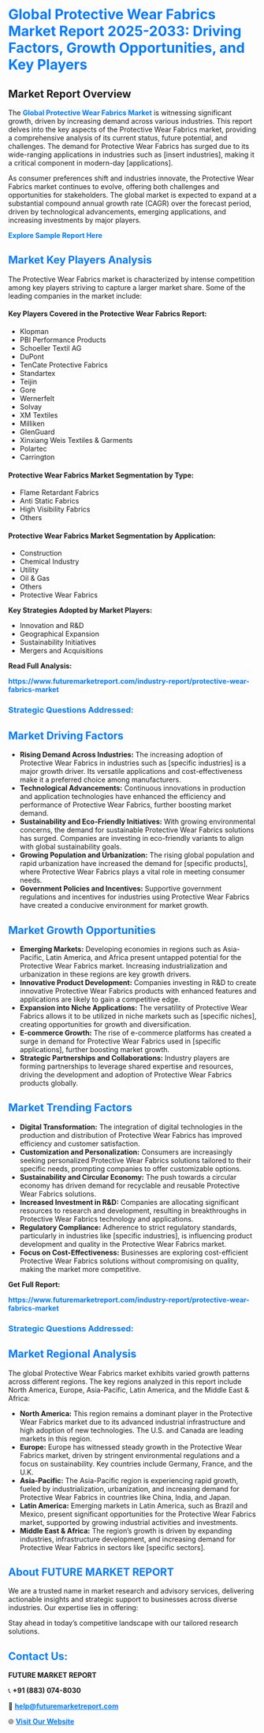 <h1 style="color: #007BFF;">Global Protective Wear Fabrics Market Report 2025-2033: Driving Factors, Growth Opportunities, and Key Players</h1>

<section id="overview">
<h2>Market Report Overview</h2>
<p>The <a href="https://www.futuremarketreport.com/industry-report/protective-wear-fabrics-market" style="color: #007BFF; text-decoration: none;"><strong>Global Protective Wear Fabrics Market</strong></a> is witnessing significant growth, driven by increasing demand across various industries. This report delves into the key aspects of the Protective Wear Fabrics market, providing a comprehensive analysis of its current status, future potential, and challenges. The demand for Protective Wear Fabrics has surged due to its wide-ranging applications in industries such as [insert industries], making it a critical component in modern-day [applications].</p>
<p>As consumer preferences shift and industries innovate, the Protective Wear Fabrics market continues to evolve, offering both challenges and opportunities for stakeholders. The global market is expected to expand at a substantial compound annual growth rate (CAGR) over the forecast period, driven by technological advancements, emerging applications, and increasing investments by major players.</p>
</section>

<section id="overview">
<p><a href="https://www.futuremarketreport.com/request-sample/reportId=113429" style="color: #007BFF; text-decoration: none;"><strong>Explore Sample Report Here</strong></a></p>
</section>

<section id="key-players">
<h2 style="color: #007BFF;">Market Key Players Analysis</h2>
<p>The Protective Wear Fabrics market is characterized by intense competition among key players striving to capture a larger market share. Some of the leading companies in the market include:</p>
<h4>Key Players Covered in the Protective Wear Fabrics Report:</h4>
<ul><li>Klopman</li><li>PBI Performance Products</li><li>Schoeller Textil AG</li><li>DuPont</li><li>TenCate Protective Fabrics</li><li>Standartex</li><li>Teijin</li><li>Gore</li><li>Wernerfelt</li><li>Solvay</li><li>XM Textiles</li><li>Milliken</li><li>GlenGuard</li><li>Xinxiang Weis Textiles &amp; Garments</li><li>Polartec</li><li>Carrington</li></ul>
<h4>Protective Wear Fabrics Market Segmentation by Type:</h4>
<ul><li>Flame Retardant Fabrics</li><li>Anti Static Fabrics</li><li>High Visibility Fabrics</li><li>Others</li></ul>

<h4>Protective Wear Fabrics Market Segmentation by Application:</h4>
<ul><li>Construction</li><li>Chemical Industry</li><li>Utility</li><li>Oil &amp; Gas</li><li>Others</li><li>Protective Wear Fabrics</li></ul>
<p><strong>Key Strategies Adopted by Market Players:</strong></p>
<ul>
<li>Innovation and R&D</li>
<li>Geographical Expansion</li>
<li>Sustainability Initiatives</li>
<li>Mergers and Acquisitions</li>
</ul>
</section>

<section>
<p><strong>Read Full Analysis: </strong></p><a href="https://www.futuremarketreport.com/industry-report/protective-wear-fabrics-market" style="color: #007BFF; text-decoration: none;"><strong>https://www.futuremarketreport.com/industry-report/protective-wear-fabrics-market</strong></a>
<h3 style="color: #007BFF;">Strategic Questions Addressed:</h3>
</section>

<section id="driving-factors">
<h2 style="color: #007BFF;">Market Driving Factors</h2>
<ul>
<li><strong>Rising Demand Across Industries:</strong> The increasing adoption of Protective Wear Fabrics in industries such as [specific industries] is a major growth driver. Its versatile applications and cost-effectiveness make it a preferred choice among manufacturers.</li>
<li><strong>Technological Advancements:</strong> Continuous innovations in production and application technologies have enhanced the efficiency and performance of Protective Wear Fabrics, further boosting market demand.</li>
<li><strong>Sustainability and Eco-Friendly Initiatives:</strong> With growing environmental concerns, the demand for sustainable Protective Wear Fabrics solutions has surged. Companies are investing in eco-friendly variants to align with global sustainability goals.</li>
<li><strong>Growing Population and Urbanization:</strong> The rising global population and rapid urbanization have increased the demand for [specific products], where Protective Wear Fabrics plays a vital role in meeting consumer needs.</li>
<li><strong>Government Policies and Incentives:</strong> Supportive government regulations and incentives for industries using Protective Wear Fabrics have created a conducive environment for market growth.</li>
</ul>
</section>

<section id="growth-opportunities">
<h2 style="color: #007BFF;">Market Growth Opportunities</h2>
<ul>
<li><strong>Emerging Markets:</strong> Developing economies in regions such as Asia-Pacific, Latin America, and Africa present untapped potential for the Protective Wear Fabrics market. Increasing industrialization and urbanization in these regions are key growth drivers.</li>
<li><strong>Innovative Product Development:</strong> Companies investing in R&D to create innovative Protective Wear Fabrics products with enhanced features and applications are likely to gain a competitive edge.</li>
<li><strong>Expansion into Niche Applications:</strong> The versatility of Protective Wear Fabrics allows it to be utilized in niche markets such as [specific niches], creating opportunities for growth and diversification.</li>
<li><strong>E-commerce Growth:</strong> The rise of e-commerce platforms has created a surge in demand for Protective Wear Fabrics used in [specific applications], further boosting market growth.</li>
<li><strong>Strategic Partnerships and Collaborations:</strong> Industry players are forming partnerships to leverage shared expertise and resources, driving the development and adoption of Protective Wear Fabrics products globally.</li>
</ul>
</section>

<section id="trending-factors">
<h2 style="color: #007BFF;">Market Trending Factors</h2>
<ul>
<li><strong>Digital Transformation:</strong> The integration of digital technologies in the production and distribution of Protective Wear Fabrics has improved efficiency and customer satisfaction.</li>
<li><strong>Customization and Personalization:</strong> Consumers are increasingly seeking personalized Protective Wear Fabrics solutions tailored to their specific needs, prompting companies to offer customizable options.</li>
<li><strong>Sustainability and Circular Economy:</strong> The push towards a circular economy has driven demand for recyclable and reusable Protective Wear Fabrics solutions.</li>
<li><strong>Increased Investment in R&D:</strong> Companies are allocating significant resources to research and development, resulting in breakthroughs in Protective Wear Fabrics technology and applications.</li>
<li><strong>Regulatory Compliance:</strong> Adherence to strict regulatory standards, particularly in industries like [specific industries], is influencing product development and quality in the Protective Wear Fabrics market.</li>
<li><strong>Focus on Cost-Effectiveness:</strong> Businesses are exploring cost-efficient Protective Wear Fabrics solutions without compromising on quality, making the market more competitive.</li>
</ul>
</section>

<section>
<p><strong>Get Full Report: </strong></p><a href="https://www.futuremarketreport.com/industry-report/protective-wear-fabrics-market" style="color: #007BFF; text-decoration: none;"><strong>https://www.futuremarketreport.com/industry-report/protective-wear-fabrics-market</strong></a>
<h3 style="color: #007BFF;">Strategic Questions Addressed:</h3>
</section>


<section id="regional-analysis">
<h2 style="color: #007BFF;">Market Regional Analysis</h2>
<p>The global Protective Wear Fabrics market exhibits varied growth patterns across different regions. The key regions analyzed in this report include North America, Europe, Asia-Pacific, Latin America, and the Middle East & Africa:</p>
<ul>
<li><strong>North America:</strong> This region remains a dominant player in the Protective Wear Fabrics market due to its advanced industrial infrastructure and high adoption of new technologies. The U.S. and Canada are leading markets in this region.</li>
<li><strong>Europe:</strong> Europe has witnessed steady growth in the Protective Wear Fabrics market, driven by stringent environmental regulations and a focus on sustainability. Key countries include Germany, France, and the U.K.</li>
<li><strong>Asia-Pacific:</strong> The Asia-Pacific region is experiencing rapid growth, fueled by industrialization, urbanization, and increasing demand for Protective Wear Fabrics in countries like China, India, and Japan.</li>
<li><strong>Latin America:</strong> Emerging markets in Latin America, such as Brazil and Mexico, present significant opportunities for the Protective Wear Fabrics market, supported by growing industrial activities and investments.</li>
<li><strong>Middle East & Africa:</strong> The region’s growth is driven by expanding industries, infrastructure development, and increasing demand for Protective Wear Fabrics in sectors like [specific sectors].</li>
</ul>
</section>

<footer>
<h2 style="color: #007BFF;">About FUTURE MARKET REPORT</h2>
<p>We are a trusted name in market research and advisory services, delivering actionable insights and strategic support to businesses across diverse industries. Our expertise lies in offering:</p>

<p>Stay ahead in today’s competitive landscape with our tailored research solutions.</p>

<h2 style="color: #007BFF;">Contact Us:</h2>
<p><strong>FUTURE MARKET REPORT</strong></p>
<p>📞 <strong>+91 (883) 074-8030</strong></p>
<p>📧 <strong><a href="mailto:help@futuremarketreport.com" style="color: #007BFF;">help@futuremarketreport.com</a></strong></p>
<p>🌐 <strong><a href="https://www.futuremarketreport.com/" style="color: #007BFF;">Visit Our Website</a></strong></p>
</footer>